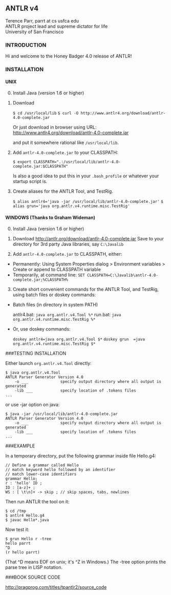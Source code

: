 ## ANTLR v4

Terence Parr, parrt at cs usfca edu<br>
ANTLR project lead and supreme dictator for life<br>
University of San Francisco<br>

### INTRODUCTION

Hi and welcome to the Honey Badger 4.0 release of ANTLR!

### INSTALLATION

#### UNIX

0. Install Java (version 1.6 or higher)

1. Download

   `$ cd /usr/local/lib`
   `$ curl -O http://www.antlr4.org/download/antlr-4.0-complete.jar`

   Or just download in browser using URL: http://www.antlr4.org/download/antlr-4.0-complete.jar

   and put it somewhere rational like `/usr/local/lib`.

2. Add `antlr-4.0-complete.jar` to your CLASSPATH:

   `$ export CLASSPATH=".:/usr/local/lib/antlr-4.0-complete.jar:$CLASSPATH"`

   Is also a good idea to put this in your `.bash_profile` or whatever your
   startup script is.

3. Create aliases for the ANTLR Tool, and TestRig.

   `$ alias antlr4='java -jar /usr/local/lib/antlr-4.0-complete.jar'`
   `$ alias grun='java org.antlr.v4.runtime.misc.TestRig'`

#### WINDOWS (Thanks to Graham Wideman)

0. Install Java (version 1.6 or higher)

1. Download http://antlr.org/download/antlr-4.0-complete.jar
   Save to your directory for 3rd party Java libraries, say `C:\Javalib`

2. Add `antlr-4.0-complete.jar` to CLASSPATH, either:

 * Permanently: Using System Properties dialog > Environment variables >
   Create or append to CLASSPATH variable
 * Temporarily, at command line:
   `SET CLASSPATH=C:\Javalib\antlr-4.0-complete.jar;%CLASSPATH%`

3. Create short convenient commands for the ANTLR Tool, and TestRig,
   using batch files or doskey commands:

 * Batch files (in directory in system PATH)

   antlr4.bat: `java org.antlr.v4.Tool %*`
   run.bat: `java org.antlr.v4.runtime.misc.TestRig %*`

 * Or, use doskey commands:

   `doskey antlr4=java org.antlr.v4.Tool $*`
   `doskey grun  =java org.antlr.v4.runtime.misc.TestRig $*`

###TESTING INSTALLATION

Either launch `org.antlr.v4.Tool` directly:

```
$ java org.antlr.v4.Tool
ANTLR Parser Generator Version 4.0
    -o ___              specify output directory where all output is generated
    -lib ___            specify location of .tokens files
...
```

or use -jar option on java:

```
$ java -jar /usr/local/lib/antlr-4.0-complete.jar
ANTLR Parser Generator Version 4.0
    -o ___              specify output directory where all output is generated
    -lib ___            specify location of .tokens files
...
```

###EXAMPLE

In a temporary directory, put the following grammar inside file Hello.g4:

```
// Define a grammar called Hello
// match keyword hello followed by an identifier
// match lower-case identifiers
grammar Hello;
r : 'hello' ID ;
ID : [a-z]+ ;
WS : [ \t\n]+ -> skip ; // skip spaces, tabs, newlines
```

Then run ANTLR the tool on it:

```
$ cd /tmp
$ antlr4 Hello.g4
$ javac Hello*.java
```

Now test it:

```
$ grun Hello r -tree
hello parrt
^D
(r hello parrt)
```

(That ^D means EOF on unix; it's ^Z in Windows.) The -tree option prints
the parse tree in LISP notation.

###BOOK SOURCE CODE

http://pragprog.com/titles/tpantlr2/source_code
